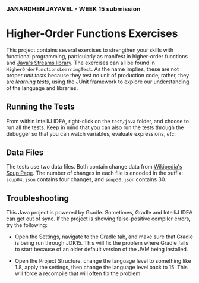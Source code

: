 ### JANARDHEN JAYAVEL - WEEK 15 submission


# Higher-Order Functions Exercises

This project contains several exercises to strengthen your skills with
functional programming, particularly as manifest in higher-order
functions and [Java's Streams library](https://docs.oracle.com/en/java/javase/15/docs/api/java.base/java/util/stream/package-summary.html).
The exercises can all be found in `HigherOrderFunctionsLearningTest`.
As the name implies, these are not proper _unit tests_ because they test no 
unit of production code; rather, they are _learning tests_, using the
JUnit framework to explore our understanding of the language and libraries.

## Running the Tests

From within IntelliJ IDEA, right-click on the `test/java` folder,
and choose to run all the tests. Keep in mind that you can also 
run the tests through the debugger so that you can watch variables,
evaluate expressions, _etc._

## Data Files

The tests use two data files. Both contain change data from 
[Wikipedia's Soup Page](https://en.wikipedia.org/wiki/Soup).
The number of changes in each file is encoded in the suffix:
`soup04.json` contains four changes, and `soup30.json` contains 30.

## Troubleshooting

This Java project is powered by Gradle. Sometimes, Gradle and IntelliJ IDEA can
get out of sync. If the project is showing false-positive compiler errors,
try the following:

- Open the Settings, navigate to the Gradle tab, and make sure that Gradle
  is being run through JDK15. This will fix the problem where Gradle fails
  to start because of an older default version of the JVM being installed.
  
- Open the Project Structure, change the language level to something like 1.8,
  apply the settings, then change the language level back to 15. This will
  force a recompile that will often fix the problem.
